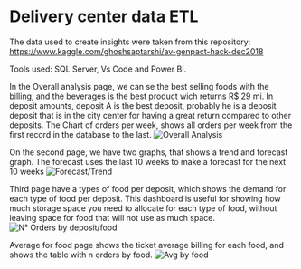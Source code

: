 #  Delivery center data ETL 
 
The data used to create insights were taken from this repository: https://www.kaggle.com/ghoshsaptarshi/av-genpact-hack-dec2018

Tools used: SQL Server, Vs Code and Power BI.

In the Overall analysis page, we can se the best selling foods with the billing, and the beverages is the best product wich returns R$ 29 mi.
In deposit amounts, deposit A is the best deposit, probably he is a deposit deposit that is in the city center for having a great return compared to other deposits.
The Chart of orders per week, shows all orders per week from the first record in the database to the last.
![Overall Analysis](https://raw.githubusercontent.com/Vinicius-Peters/etlDeliveryData/main/Overall%20Analysis.png)

On the second page, we have two graphs, that shows a trend and forecast graph. The forecast uses the last 10 weeks to make a forecast for the next 10 weeks
![Forecast/Trend](https://raw.githubusercontent.com/Vinicius-Peters/etlDeliveryData/main/Forecast_Trend.png)

Third page have a types of food per deposit, which shows the demand for each type of food per deposit. This dashboard is useful for showing how much storage space you need to allocate for each type of food, without leaving space for food that will not use as much space.
![N° Orders by deposit/food](https://raw.githubusercontent.com/Vinicius-Peters/etlDeliveryData/main/N%C2%B0Order%20by%20deposit_food.png)

Average for food page shows the ticket average billing for each food, and shows the table with n orders by food.
![Avg by food](https://github.com/Vinicius-Peters/etlDeliveryData/blob/main/avgByFood.png?raw=true)


























